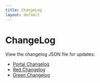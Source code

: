 ```yaml
---
title: ChangeLog
layout: default
---
```


# ChangeLog

View the changelog JSON file for updates:

-   [Portal Changelog](//github.com/SudoDotDog/Brontosaurus/blob/master/release/portal.json)
-   [Red Changelog](//github.com/SudoDotDog/Brontosaurus/blob/master/release/red.json)
-   [Green Changelog](//github.com/SudoDotDog/Brontosaurus/blob/master/release/green.json)
